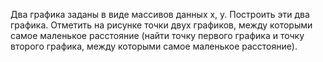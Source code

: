 Два графика заданы в виде массивов данных x, y. Построить эти два графика. Отметить на рисунке точки двух графиков, между которыми самое маленькое расстояние (найти точку первого графика и точку второго графика, между которыми самое маленькое расстояние).
